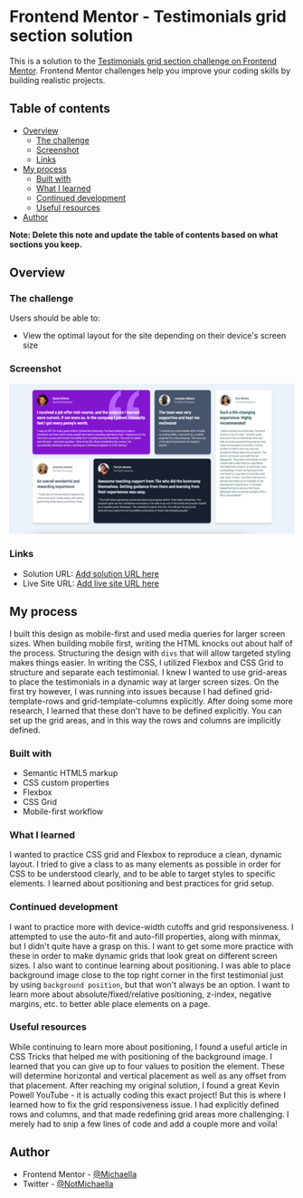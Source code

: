 # Frontend Mentor - Testimonials grid section solution

This is a solution to the [Testimonials grid section challenge on Frontend Mentor](https://www.frontendmentor.io/challenges/testimonials-grid-section-Nnw6J7Un7). Frontend Mentor challenges help you improve your coding skills by building realistic projects. 

## Table of contents

- [Overview](#overview)
  - [The challenge](#the-challenge)
  - [Screenshot](#screenshot)
  - [Links](#links)
- [My process](#my-process)
  - [Built with](#built-with)
  - [What I learned](#what-i-learned)
  - [Continued development](#continued-development)
  - [Useful resources](#useful-resources)
- [Author](#author)


**Note: Delete this note and update the table of contents based on what sections you keep.**

## Overview

### The challenge

Users should be able to:

- View the optimal layout for the site depending on their device's screen size

### Screenshot

![](./images/testimonials.png)

### Links

- Solution URL: [Add solution URL here](https://your-solution-url.com)
- Live Site URL: [Add live site URL here](https://your-live-site-url.com)

## My process

I built this design as mobile-first and used media queries for larger screen sizes. When building mobile first, writing the HTML knocks out about half of the process. Structuring the design with `divs` that will allow targeted styling makes things easier.
In writing the CSS, I utilized Flexbox and CSS Grid to structure and separate each testimonial. I knew I wanted to use grid-areas to place the testimonials in a dynamic way at larger screen sizes. On the first try however, I was running into issues because I had defined grid-template-rows and grid-template-columns explicitly. After doing some more research, I learned that these don't have to be defined explicitly. You can set up the grid areas, and in this way the rows and columns are implicitly defined.

### Built with

- Semantic HTML5 markup
- CSS custom properties
- Flexbox
- CSS Grid
- Mobile-first workflow

### What I learned

I wanted to practice CSS grid and Flexbox to reproduce a clean, dynamic layout. I tried to give a class to as many elements as possible in order for CSS to be understood clearly, and to be able to target styles to specific elements. I learned about positioning and best practices for grid setup.

### Continued development

I want to practice more with device-width cutoffs and grid responsiveness. I attempted to use the auto-fit and auto-fill properties, along with minmax, but I didn't quite have a grasp on this. I want to get some more practice with these in order to make dynamic grids that look great on different screen sizes.
I also want to continue learning about positioning. I was able to place background image close to the top right corner in the first testimonial just by using `background position`, but that won't always be an option. I want to learn more about absolute/fixed/relative positioning, z-index, negative margins, etc. to better able place elements on a page.

### Useful resources

While continuing to learn more about positioning, I found a useful article in CSS Tricks that helped me with positioning of the background image. I learned that you can give up to four values to position the element. These will determine horizontal and vertical placement as well as any offset from that placement.
After reaching my original solution, I found a great Kevin Powell YouTube - it is actually coding this exact project! But this is where I learned how to fix the grid responsiveness issue. I had explicitly defined rows and columns, and that made redefining grid areas more challenging. I merely had to snip a few lines of code and add a couple more and voila!

## Author

- Frontend Mentor - [@Michaella](https://www.frontendmentor.io/profile/michaella23)
- Twitter - [@NotMichaella](https://twitter.com/NotMichaella)

